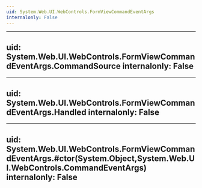```yaml
---
uid: System.Web.UI.WebControls.FormViewCommandEventArgs
internalonly: False
---
```


---
uid: System.Web.UI.WebControls.FormViewCommandEventArgs.CommandSource
internalonly: False
---

---
uid: System.Web.UI.WebControls.FormViewCommandEventArgs.Handled
internalonly: False
---

---
uid: System.Web.UI.WebControls.FormViewCommandEventArgs.#ctor(System.Object,System.Web.UI.WebControls.CommandEventArgs)
internalonly: False
---
